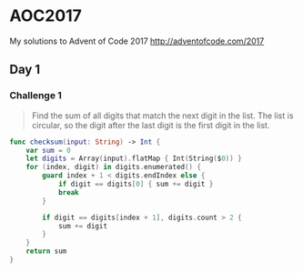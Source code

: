# AOC2017
My solutions to Advent of Code 2017 http://adventofcode.com/2017

## Day 1

### Challenge 1
> Find the sum of all digits that match the next digit in the list. The list is circular, so the digit after the last digit is the first digit in the list.

```swift
func checksum(input: String) -> Int {
    var sum = 0
    let digits = Array(input).flatMap { Int(String($0)) }
    for (index, digit) in digits.enumerated() {
        guard index + 1 < digits.endIndex else {
            if digit == digits[0] { sum += digit }
            break
        }

        if digit == digits[index + 1], digits.count > 2 {
            sum += digit
        }
    }
    return sum
}
```
